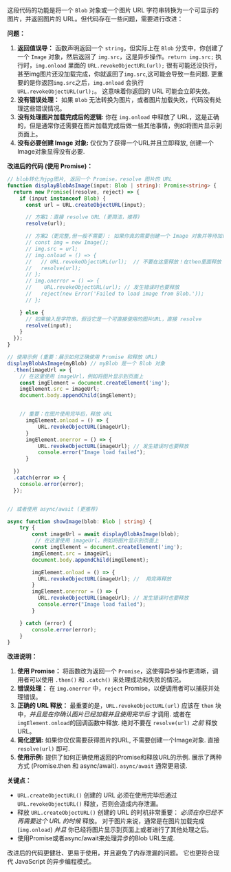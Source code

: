 这段代码的功能是将一个 `Blob` 对象或一个图片 URL 字符串转换为一个可显示的图片，并返回图片的 URL。但代码存在一些问题，需要进行改进：

**问题：**

1.  **返回值误导：**  函数声明返回一个 `string`，但实际上在 `Blob` 分支中，你创建了一个 `Image` 对象，然后返回了 `img.src`，这是异步操作。`return img.src;` 执行时，`img.onload` 里面的 `URL.revokeObjectURL(url);` 很有可能还没执行，甚至img图片还没加载完成，你就返回了`img.src`,这可能会导致一些问题. 更重要的是你返回`img.src`之后，`img.onload` 会执行 `URL.revokeObjectURL(url);`。 这意味着你返回的 URL 可能会立即失效。
2.  **没有错误处理：** 如果 `Blob` 无法转换为图片，或者图片加载失败，代码没有处理这些错误情况。
3.  **没有处理图片加载完成后的逻辑:** 你在 `img.onload` 中释放了 URL，这是正确的，但是通常你还需要在图片加载完成后做一些其他事情，例如将图片显示到页面上。
4. **没有必要创建 Image 对象:** 仅仅为了获得一个URL并且立即释放, 创建一个Image对象显得没有必要.

**改进后的代码 (使用 Promise)：**

```typescript
// blob转化为jpg图片, 返回一个 Promise，resolve 图片的 URL
function displayBlobAsImage(input: Blob | string): Promise<string> {
  return new Promise((resolve, reject) => {
    if (input instanceof Blob) {
      const url = URL.createObjectURL(input);

      // 方案1：直接 resolve URL (更简洁，推荐)
      resolve(url);

      // 方案2（更完整,但一般不需要）: 如果你真的需要创建一个 Image 对象并等待加载完成
      // const img = new Image();
      // img.src = url;
      // img.onload = () => {
      //   // URL.revokeObjectURL(url);  // 不要在这里释放！在then里面释放
      //   resolve(url);
      // };
      // img.onerror = () => {
      //    URL.revokeObjectURL(url); // 发生错误时也要释放
      //   reject(new Error('Failed to load image from Blob.'));
      // };

    } else {
      // 如果输入是字符串，假设它是一个可直接使用的图片URL，直接 resolve
      resolve(input);
    }
  });
}

// 使用示例 (重要：展示如何正确使用 Promise 和释放 URL)
displayBlobAsImage(myBlob) // myBlob 是一个 Blob 对象
  .then(imageUrl => {
    // 在这里使用 imageUrl，例如将图片显示到页面上
    const imgElement = document.createElement('img');
    imgElement.src = imageUrl;
    document.body.appendChild(imgElement);


    // 重要：在图片使用完毕后，释放 URL
      imgElement.onload = () => {
          URL.revokeObjectURL(imageUrl);
      }
      imgElement.onerror = () => {
          URL.revokeObjectURL(imageUrl); // 发生错误时也要释放
          console.error("Image load failed");
      }

  })
  .catch(error => {
    console.error(error);
  });


// 或者使用 async/await (更推荐)

async function showImage(blob: Blob | string) {
    try {
        const imageUrl = await displayBlobAsImage(blob);
         // 在这里使用 imageUrl，例如将图片显示到页面上
        const imgElement = document.createElement('img');
        imgElement.src = imageUrl;
        document.body.appendChild(imgElement);

        imgElement.onload = () => {
          URL.revokeObjectURL(imageUrl); //  用完再释放
        }
        imgElement.onerror = () => {
          URL.revokeObjectURL(imageUrl); // 发生错误时也要释放
          console.error("Image load failed");
        }

    } catch (error) {
        console.error(error);
    }
}
```

**改进说明：**

1.  **使用 Promise：**  将函数改为返回一个 `Promise`，这使得异步操作更清晰，调用者可以使用 `.then()` 和 `.catch()` 来处理成功和失败的情况。
2.  **错误处理：**  在 `img.onerror` 中，`reject`  Promise，以便调用者可以捕获并处理错误。
3.  **正确的 URL 释放：** 最重要的是，`URL.revokeObjectURL(url)`  应该在 `then` 块中，*并且是在你确认图片已经加载并且使用完毕后* 才调用. 或者在`imgElement.onload`的回调函数中释放.  绝对不要在 `resolve(url)` *之前* 释放 URL。
4. **简化逻辑:**  如果你仅仅需要获得图片的URL, 不需要创建一个Image对象. 直接`resolve(url)` 即可.
5. **使用示例:** 提供了如何正确使用返回的Promise和释放URL的示例.  展示了两种方式 (Promise.then 和 async/await).  `async/await` 通常更易读.

**关键点：**

*   `URL.createObjectURL()`  创建的 URL 必须在使用完毕后通过  `URL.revokeObjectURL()`  释放，否则会造成内存泄漏。
*   释放  `URL.createObjectURL()`  创建的 URL 的时机非常重要：  *必须在你已经不再需要这个 URL 的时候*  释放。  对于图片来说，通常是在图片加载完成 (`img.onload`)  *并且*  你已经将图片显示到页面上或者进行了其他处理之后。
*  使用Promise或者async/await来处理异步的Blob URL生成.

改进后的代码更健壮、更易于使用，并且避免了内存泄漏的问题。  它也更符合现代 JavaScript 的异步编程模式。
